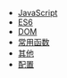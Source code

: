 <!--
 * @version: 1.0.0
 * @Date: 2019-08-08 19:26:19
 * @LastEditTime: 2019-08-08 19:26:19
 -->
* [JavaScript](view/web/javascript/JavaScript.md)
* [ES6](view/web/javascript/ES6.md)
* [DOM](view/web/javascript/DOM.md)
* [常用函数](view/web/javascript/function.md)
* [其他](view/web/javascript/else.md)
* [配置](view/config/config.md)